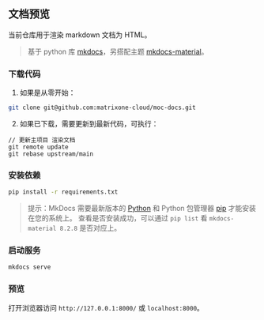 ## 文档预览

当前仓库用于渲染 markdown 文档为 HTML。

> 基于 python 库 [mkdocs](https://www.mkdocs.org/getting-started/)，另搭配主题 [mkdocs-material](https://github.com/squidfunk/mkdocs-material)。

### 下载代码

1. 如果是从零开始：

```bash
git clone git@github.com:matrixone-cloud/moc-docs.git
```

2. 如果已下载，需要更新到最新代码，可执行：

```
// 更新主项目 渲染文档
git remote update
git rebase upstream/main
```

### 安装依赖

```bash
pip install -r requirements.txt
```

> 提示：MkDocs 需要最新版本的 [Python](https://www.python.org/) 和 Python 包管理器 [pip](https://pip.readthedocs.io/en/stable/installing/) 才能安装在您的系统上。
> 查看是否安装成功，可以通过 `pip list` 看 `mkdocs-material 8.2.8` 是否对应上。

### 启动服务

```bash
mkdocs serve
```

### 预览

打开浏览器访问 `http://127.0.0.1:8000/` 或 `localhost:8000`。
